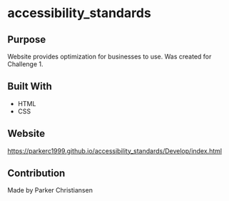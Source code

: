 # accessibility_standards

## Purpose
Website provides optimization for businesses to use. Was created for Challenge 1.

## Built With
* HTML
* CSS

## Website
https://parkerc1999.github.io/accessibility_standards/Develop/index.html

## Contribution
Made by Parker Christiansen
